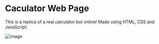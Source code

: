 # Caculator Web Page

This is a replica of a real calculator but online! Made using HTML, CSS and JavaScript.

![image](https://github.com/Barbyie/javascript-calculator/assets/68784417/a533ead8-b522-4d28-812c-46d10d333590)
